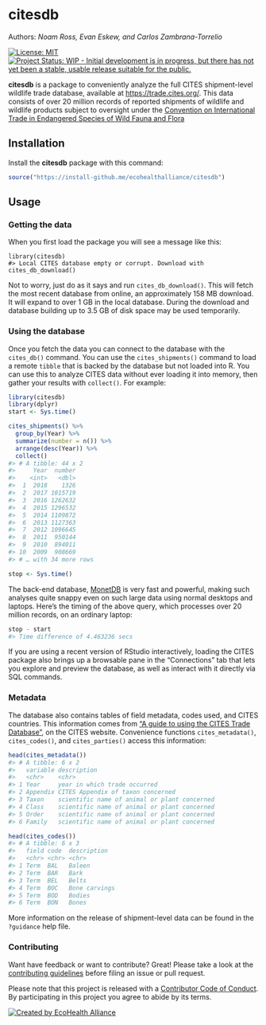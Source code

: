 
<!-- README.md is generated from README.Rmd. Please edit that file -->

# citesdb

Authors: *Noam Ross, Evan Eskew, and Carlos Zambrana-Torrelio*

[![License:
MIT](https://img.shields.io/badge/License-MIT-blue.svg)](https://opensource.org/licenses/MIT)
[![Project Status: WIP - Initial development is in progress, but there
has not yet been a stable, usable release suitable for the
public.](http://www.repostatus.org/badges/latest/wip.svg)](http://www.repostatus.org/#wip)

**citesdb** is a package to conveniently analyze the full CITES
shipment-level wildlife trade database, available at
<https://trade.cites.org/>. This data consists of over 20 million
records of reported shipments of wildlife and wildlife products subject
to oversight under the [Convention on International Trade in Endangered
Species of Wild Fauna and Flora](https://www.cites.org)

## Installation

Install the **citesdb** package with this command:

``` r
source("https://install-github.me/ecohealthalliance/citesdb")
```

## Usage

### Getting the data

When you first load the package you will see a message like this:

    library(citesdb)
    #> Local CITES database empty or corrupt. Download with cites_db_download()

Not to worry, just do as it says and run `cites_db_download()`. This
will fetch the most recent database from online, an approximately 158 MB
download. It will expand to over 1 GB in the local database. During the
download and database building up to 3.5 GB of disk space may be used
temporarily.

### Using the database

Once you fetch the data you can connect to the database with the
`cites_db()` command. You can use the `cites_shipments()` command to
load a remote `tibble` that is backed by the database but not loaded
into R. You can use this to analyze CITES data without ever loading it
into memory, then gather your results with `collect()`. For example:

``` r
library(citesdb)
library(dplyr)
start <- Sys.time()

cites_shipments() %>%
  group_by(Year) %>%
  summarize(number = n()) %>%
  arrange(desc(Year)) %>%
  collect()
#> # A tibble: 44 x 2
#>     Year  number
#>    <int>   <dbl>
#>  1  2018    1326
#>  2  2017 1015719
#>  3  2016 1262632
#>  4  2015 1296532
#>  5  2014 1109872
#>  6  2013 1127363
#>  7  2012 1096645
#>  8  2011  950144
#>  9  2010  894011
#> 10  2009  908669
#> # … with 34 more rows

stop <- Sys.time()
```

The back-end database, [MonetDB](https://monetdb.org) is very fast and
powerful, making such analyses quite snappy even on such large data
using normal desktops and laptops. Here’s the timing of the above query,
which processes over 20 million records, on an ordinary laptop:

``` r
stop - start
#> Time difference of 4.463236 secs
```

If you are using a recent version of RStudio interactively, loading the
CITES package also brings up a browsable pane in the “Connections” tab
that lets you explore and preview the database, as well as interact with
it directly via SQL commands.

### Metadata

The database also contains tables of field metadata, codes used, and
CITES countries. This information comes from [“A guide to using the
CITES Trade
Database”](https://trade.cites.org/cites_trade_guidelines/en-CITES_Trade_Database_Guide.pdf),
on the CITES website. Convenience functions `cites_metadata()`,
`cites_codes()`, and `cites_parties()` access this information:

``` r
head(cites_metadata())
#> # A tibble: 6 x 2
#>   variable description                                 
#>   <chr>    <chr>                                       
#> 1 Year     year in which trade occurred                
#> 2 Appendix CITES Appendix of taxon concerned           
#> 3 Taxon    scientific name of animal or plant concerned
#> 4 Class    scientific name of animal or plant concerned
#> 5 Order    scientific name of animal or plant concerned
#> 6 Family   scientific name of animal or plant concerned

head(cites_codes())
#> # A tibble: 6 x 3
#>   field code  description  
#>   <chr> <chr> <chr>        
#> 1 Term  BAL   Baleen       
#> 2 Term  BAR   Bark         
#> 3 Term  BEL   Belts        
#> 4 Term  BOC   Bone carvings
#> 5 Term  BOD   Bodies       
#> 6 Term  BON   Bones
```

More information on the release of shipment-level data can be found in
the `?guidance` help file.

### Contributing

Want have feedback or want to contribute? Great\! Please take a look at
the [contributing
guidelines](https://github.com/ecohealthalliance/citesdb/blob/master/.github/CONTRIBUTING.md)
before filing an issue or pull request.

Please note that this project is released with a [Contributor Code of
Conduct](https://github.com/ecohealthalliance/citesdb/blob/master/.github/CODE_OF_CONDUCT.md).
By participating in this project you agree to abide by its terms.

[![Created by EcoHealth
Alliance](https://github.com/ecohealthalliance/citesdb/blob/master/inst/img/eha-footer.png)](https://www.ecohealthalliance.org/)
